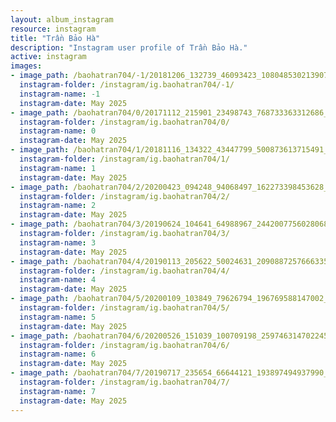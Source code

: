 ```yaml
---
layout: album_instagram
resource: instagram
title: "Trần Bảo Hà"
description: "Instagram user profile of Trần Bảo Hà."
active: instagram
images: 
- image_path: /baohatran704/-1/20181206_132739_46093423_1080485302139078_8903431710154292737_n.jpg
  instagram-folder: /instagram/ig.baohatran704/-1/
  instagram-name: -1
  instagram-date: May 2025
- image_path: /baohatran704/0/20171112_215901_23498743_768733363312686_4723757984516145152_n.jpg
  instagram-folder: /instagram/ig.baohatran704/0/
  instagram-name: 0
  instagram-date: May 2025
- image_path: /baohatran704/1/20181116_134322_43447799_500873613715491_6340296777971800844_n.jpg
  instagram-folder: /instagram/ig.baohatran704/1/
  instagram-name: 1
  instagram-date: May 2025
- image_path: /baohatran704/2/20200423_094248_94068497_162273398453628_8940474526491259928_n.jpg
  instagram-folder: /instagram/ig.baohatran704/2/
  instagram-name: 2
  instagram-date: May 2025
- image_path: /baohatran704/3/20190624_104641_64988967_2442007756028068_1317267639961269148_n.jpg
  instagram-folder: /instagram/ig.baohatran704/3/
  instagram-name: 3
  instagram-date: May 2025
- image_path: /baohatran704/4/20190113_205622_50024631_2090887257666335_1725745088448805033_n.jpg
  instagram-folder: /instagram/ig.baohatran704/4/
  instagram-name: 4
  instagram-date: May 2025
- image_path: /baohatran704/5/20200109_103849_79626794_196769588147002_1094843249116791164_n.jpg
  instagram-folder: /instagram/ig.baohatran704/5/
  instagram-name: 5
  instagram-date: May 2025
- image_path: /baohatran704/6/20200526_151039_100709198_2597463147022453_2973493825112903632_n.jpg
  instagram-folder: /instagram/ig.baohatran704/6/
  instagram-name: 6
  instagram-date: May 2025
- image_path: /baohatran704/7/20190717_235654_66644121_193897494937990_3121248146121606329_n.jpg
  instagram-folder: /instagram/ig.baohatran704/7/
  instagram-name: 7
  instagram-date: May 2025
---
```


